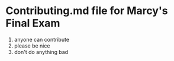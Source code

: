 # Contributing.md file for Marcy's Final Exam

1. anyone can contribute
2. please be nice
3. don't do anything bad
